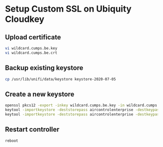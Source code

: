 # Setup Custom SSL on Ubiquity Cloudkey

## Upload certificate

```bash
vi wildcard.cumps.be.key
vi wildcard.cumps.be.crt
```

## Backup existing keystore

```bash
cp /usr/lib/unifi/data/keystore keystore-2020-07-05
```

## Create a new keystore

```bash
openssl pkcs12 -export -inkey wildcard.cumps.be.key -in wildcard.cumps.be.crt -out wildcard.cumps.be.p12 -name unifi -password pass:temppass
keytool -importkeystore -deststorepass aircontrolenterprise -destkeypass aircontrolenterprise -destkeystore /usr/lib/unifi/data/keystore -srckeystore wildcard.cumps.be.p12 -srcstoretype PKCS12 -srcstorepass temppass -alias unifi -noprompt
keytool -importkeystore -deststorepass aircontrolenterprise -destkeypass aircontrolenterprise -destkeystore /usr/lib/unifi/data/keystore.jks -srckeystore wildcard.cumps.be.p12 -srcstoretype PKCS12 -srcstorepass temppass -alias unifi -noprompt -deststoretype pkcs12
```

## Restart controller

```bash
reboot
```
